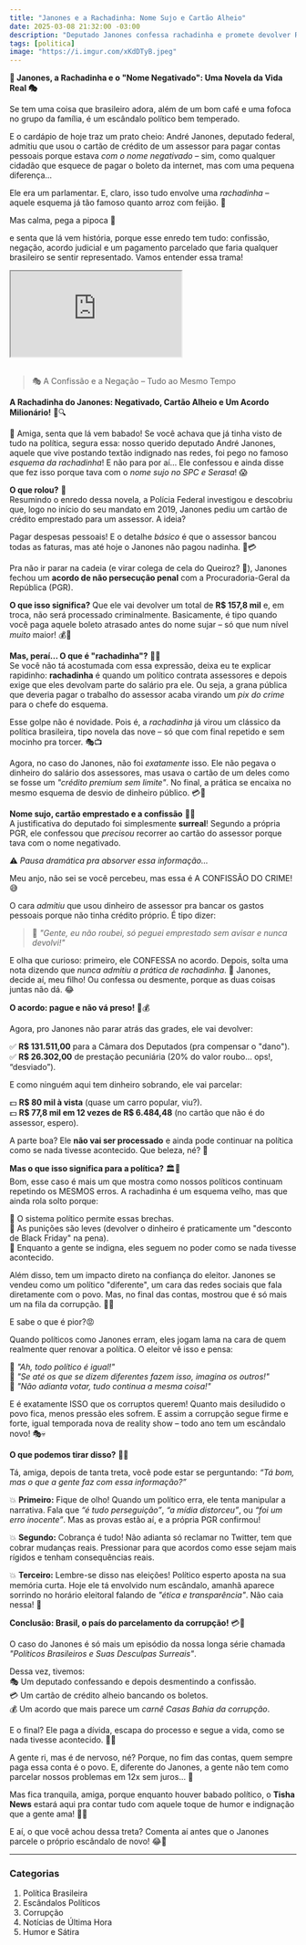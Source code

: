 ```yaml
---
title: "Janones e a Rachadinha: Nome Sujo e Cartão Alheio"
date: 2025-03-08 21:32:00 -03:00
description: "Deputado Janones confessa rachadinha e promete devolver R$ 157,8 mil. Veja os detalhes dessa novela política."
tags: [politica]
image: "https://i.imgur.com/xKdDTyB.jpeg"
---
```


 **💸 Janones, a Rachadinha e o "Nome Negativado": Uma Novela da Vida Real 🎭**

Se tem uma coisa que brasileiro adora, além de um bom café e uma fofoca no grupo da família, é um escândalo político bem temperado. 

E o cardápio de hoje traz um prato cheio: André Janones, deputado federal, admitiu que usou o cartão de crédito de um assessor para pagar contas pessoais porque estava *com o nome negativado* – sim, como qualquer cidadão que esquece de pagar o boleto da internet, mas com uma pequena diferença… 

Ele era um parlamentar. E, claro, isso tudo envolve uma *rachadinha* – aquele esquema já tão famoso quanto arroz com feijão. 🍛  

Mas calma, pega a pipoca 🍿 

e senta que lá vem história, porque esse enredo tem tudo: confissão, negação, acordo judicial e um pagamento parcelado que faria qualquer brasileiro se sentir representado. Vamos entender essa trama!  

<!-- YouTube Player -->
<div class="player">
<div class="plyr__video-embed" id="player-youtube">
<iframe src="https://www.youtube.com/embed/bUVLp05G1SY" allowfullscreen allow="autoplay" ></iframe>
</div>
</div>
<br/>

> 🎭 A Confissão e a Negação – Tudo ao Mesmo Tempo

 **A Rachadinha do Janones: Negativado, Cartão Alheio e Um Acordo Milionário!** 💸🔍  

👀 Amiga, senta que lá vem babado! Se você achava que já tinha visto de tudo na política, segura essa: nosso querido deputado André Janones, aquele que vive postando textão indignado nas redes, foi pego no famoso *esquema da rachadinha*! E não para por aí… Ele confessou e ainda disse que fez isso porque tava com o *nome sujo no SPC e Serasa*! 😱  

**O que rolou?** 📜  
Resumindo o enredo dessa novela, a Polícia Federal investigou e descobriu que, logo no início do seu mandato em 2019, Janones pediu um cartão de crédito emprestado para um assessor. A ideia? 

Pagar despesas pessoais! E o detalhe *básico* é que o assessor bancou todas as faturas, mas até hoje o Janones não pagou nadinha. 🤡💳  

Pra não ir parar na cadeia (e virar colega de cela do Queiroz? 👀), Janones fechou um **acordo de não persecução penal** com a Procuradoria-Geral da República (PGR). 

**O que isso significa?** 
Que ele vai devolver um total de **R$ 157,8 mil** e, em troca, não será processado criminalmente. Basicamente, é tipo quando você paga aquele boleto atrasado antes do nome sujar – só que num nível *muito* maior! 💰🏦  


**Mas, peraí… O que é "rachadinha"?** 🤔💸  
Se você não tá acostumada com essa expressão, deixa eu te explicar rapidinho: **rachadinha** é quando um político contrata assessores e depois exige que eles devolvam parte do salário pra ele. Ou seja, a grana pública que deveria pagar o trabalho do assessor acaba virando um *pix do crime* para o chefe do esquema.  

Esse golpe não é novidade. Pois é, a *rachadinha* já virou um clássico da política brasileira, tipo novela das nove – só que com final repetido e sem mocinho pra torcer. 🎭📺  

Agora, no caso do Janones, não foi *exatamente* isso. Ele não pegava o dinheiro do salário dos assessores, mas usava o cartão de um deles como se fosse um *"crédito premium sem limite"*. No final, a prática se encaixa no mesmo esquema de desvio de dinheiro público. 💳🚨  

**Nome sujo, cartão emprestado e a confissão** 🏦❌  
A justificativa do deputado foi simplesmente **surreal**! Segundo a própria PGR, ele confessou que *precisou* recorrer ao cartão do assessor porque tava com o nome negativado.  

⚠️ *Pausa dramática pra absorver essa informação…*  

Meu anjo, não sei se você percebeu, mas essa é A CONFISSÃO DO CRIME! 😅 

O cara *admitiu* que usou dinheiro de assessor pra bancar os gastos pessoais porque não tinha crédito próprio. É tipo dizer:  

> 📢 *"Gente, eu não roubei, só peguei emprestado sem avisar e nunca devolvi!"*  

E olha que curioso: primeiro, ele CONFESSA no acordo. Depois, solta uma nota dizendo que *nunca admitiu a prática de rachadinha*. 🤡 Janones, decide aí, meu filho! Ou confessa ou desmente, porque as duas coisas juntas não dá. 😂  

**O acordo: pague e não vá preso!** 🤝💰  

Agora, pro Janones não parar atrás das grades, ele vai devolver:  

✅ **R$ 131.511,00** para a Câmara dos Deputados (pra compensar o "dano").  
✅ **R$ 26.302,00** de prestação pecuniária (20% do valor roubo… ops!, “desviado”).  

E como ninguém aqui tem dinheiro sobrando, ele vai parcelar:  

💵 **R$ 80 mil à vista** (quase um carro popular, viu?).  
💵 **R$ 77,8 mil em 12 vezes de R$ 6.484,48** (no cartão que não é do assessor, espero).  

A parte boa? Ele **não vai ser processado** e ainda pode continuar na política como se nada tivesse acontecido. Que beleza, né? 😤  

 **Mas o que isso significa para a política?** 🏛️🔎  
Bom, esse caso é mais um que mostra como nossos políticos continuam repetindo os MESMOS erros. A rachadinha é um esquema velho, mas que ainda rola solto porque:  

🔹 O sistema político permite essas brechas.  
🔹 As punições são leves (devolver o dinheiro é praticamente um "desconto de Black Friday" na pena).  
🔹 Enquanto a gente se indigna, eles seguem no poder como se nada tivesse acontecido.  

Além disso, tem um impacto direto na confiança do eleitor. Janones se vendeu como um político "diferente", um cara das redes sociais que fala diretamente com o povo. Mas, no final das contas, mostrou que é só mais um na fila da corrupção. 🤷‍♀️  

E sabe o que é pior?😡 
 
Quando políticos como Janones erram, eles jogam lama na cara de quem realmente quer renovar a política. O eleitor vê isso e pensa:  

💭 *"Ah, todo político é igual!"*  
💭 *"Se até os que se dizem diferentes fazem isso, imagina os outros!"*  
💭 *"Não adianta votar, tudo continua a mesma coisa!"*  

E é exatamente ISSO que os corruptos querem! 
Quanto mais desiludido o povo fica, menos pressão eles sofrem. E assim a corrupção segue firme e forte, igual temporada nova de reality show 
– todo ano tem um escândalo novo! 🎭💀  

 **O que podemos tirar disso?** 🤔💡  
 
Tá, amiga, depois de tanta treta, você pode estar se perguntando: *“Tá bom, mas o que a gente faz com essa informação?”*  

💥 **Primeiro:** Fique de olho! Quando um político erra, ele tenta manipular a narrativa. Fala que *“é tudo perseguição”*, *“a mídia distorceu”*, ou *“foi um erro inocente”*. Mas as provas estão aí, e a própria PGR confirmou!  

💥 **Segundo:** Cobrança é tudo! Não adianta só reclamar no Twitter, tem que cobrar mudanças reais. Pressionar para que acordos como esse sejam mais rígidos e tenham consequências reais.  

💥 **Terceiro:** Lembre-se disso nas eleições! Político esperto aposta na sua memória curta. Hoje ele tá envolvido num escândalo, amanhã aparece sorrindo no horário eleitoral falando de *"ética e transparência"*. Não caia nessa! 🚨  

**Conclusão: Brasil, o país do parcelamento da corrupção!** 💳💸  

O caso do Janones é só mais um episódio da nossa longa série chamada *"Políticos Brasileiros e Suas Desculpas Surreais"*.  

Dessa vez, tivemos:  
🎭 Um deputado confessando e depois desmentindo a confissão.  
💳 Um cartão de crédito alheio bancando os boletos.  
💰 Um acordo que mais parece um *carnê Casas Bahia da corrupção*.  

E o final? Ele paga a dívida, escapa do processo e segue a vida, como se nada tivesse acontecido. 🤡👏  

A gente ri, mas é de nervoso, né? Porque, no fim das contas, quem sempre paga essa conta é o povo. E, diferente do Janones, a gente não tem como parcelar nossos problemas em 12x sem juros… 😤  

Mas fica tranquila, amiga, porque enquanto houver babado político, o **Tisha News** estará aqui pra contar tudo com aquele toque de humor e indignação que a gente ama! 💅🔥  

E aí, o que você achou dessa treta? Comenta aí antes que o Janones parcele o próprio escândalo de novo! 😂💬

---

### Categorias
1. Política Brasileira
2. Escândalos Políticos
3. Corrupção
4. Notícias de Última Hora
5. Humor e Sátira


